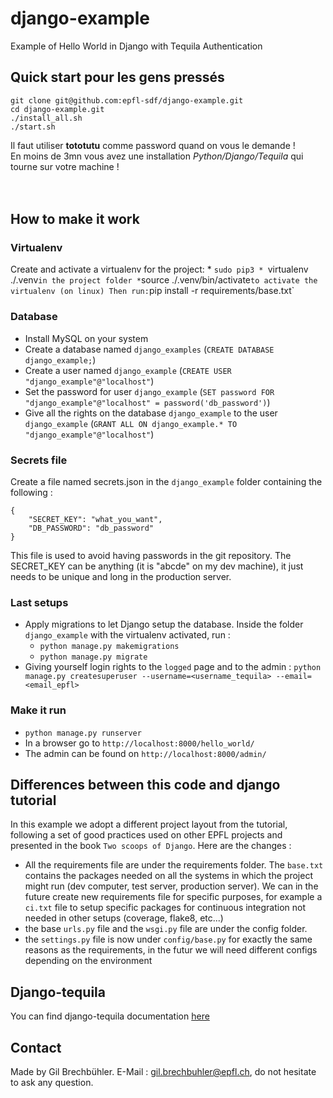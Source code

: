# django-example
Example of Hello World in Django with Tequila Authentication

## Quick start pour les gens pressés

```
git clone git@github.com:epfl-sdf/django-example.git
cd django-example.git
./install_all.sh
./start.sh

```

Il faut utiliser **tototutu** comme password quand on vous le demande !  
En moins de 3mn vous avez une installation *Python/Django/Tequila* qui tourne sur votre machine !  
<br /><br />

## How to make it work

### Virtualenv
Create and activate a virtualenv for the project:
    * `sudo pip3
    * `virtualenv ./.venv` in the project folder
    * `source ./.venv/bin/activate` to activate the virtualenv (on linux)
Then run: `pip install -r requirements/base.txt`

### Database
* Install MySQL on your system
* Create a database named `django_examples` (`CREATE DATABASE django_example;`)
* Create a user named `django_example` (`CREATE USER "django_example"@"localhost"`)
* Set the password for user `django_example` (`SET password FOR "django_example"@"localhost" = password('db_password')`)
* Give all the rights on the database `django_example` to the user `django_example` (`GRANT ALL ON django_example.* TO "django_example"@"localhost"`)

### Secrets file
Create a file named secrets.json in the `django_example` folder containing the following :

```
{
    "SECRET_KEY": "what_you_want",
    "DB_PASSWORD": "db_password"
}
```

This file is used to avoid having passwords in the git repository. The SECRET_KEY can be anything (it is "abcde" on my dev machine), it just needs to be unique and long in the production server.

### Last setups
* Apply migrations to let Django setup the database. Inside the folder `django_example` with the virtualenv activated, run :
    * `python manage.py makemigrations`
    * `python manage.py migrate`
* Giving yourself login rights to the `logged` page and to the admin : `python manage.py createsuperuser --username=<username_tequila> --email=<email_epfl>`


### Make it run
* `python manage.py runserver`
* In a browser go to `http://localhost:8000/hello_world/`
* The admin can be found on `http://localhost:8000/admin/`


## Differences between this code and django tutorial
In this example we adopt a different project layout from the tutorial, following a set of good practices used on other EPFL projects and presented in the book `Two scoops of Django`. Here are the changes :
* All the requirements file are under the requirements folder. The `base.txt` contains the packages needed on all the systems in which the project might run (dev computer, test server, production server). We can in the future create new requirements file for specific purposes, for example a `ci.txt` file to setup specific packages for continuous integration not needed in other setups (coverage, flake8, etc...)
* the base `urls.py` file and the `wsgi.py` file are under the config folder.
* the `settings.py` file is now under `config/base.py` for exactly the same reasons as the requirements, in the futur we will need different configs depending on the environment


## Django-tequila

You can find django-tequila documentation [here](https://pypi.python.org/pypi/django-tequila/2.1.7)


## Contact
Made by Gil Brechbühler. E-Mail : gil.brechbuhler@epfl.ch, do not hesitate to ask any question.

